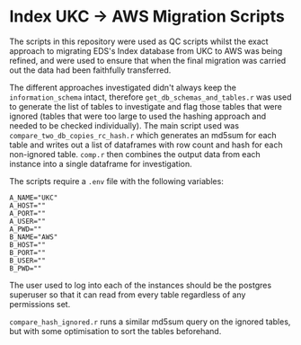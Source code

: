 # Index UKC -> AWS Migration Scripts

The scripts in this repository were used as QC scripts whilst the exact approach to migrating EDS's Index database from UKC to AWS was being refined, and were used to ensure that when the final migration was carried out the data had been faithfully transferred.

The different approaches investigated didn't always keep the `information_schema` intact, therefore `get_db_schemas_and_tables.r` was used to generate the list of tables to investigate and flag those tables that were ignored (tables that were too large to used the hashing approach and needed to be checked individually).
The main script used was `compare_two_db_copies_rc_hash.r` which generates an md5sum for each table and writes out a list of dataframes with row count and hash for each non-ignored table.
`comp.r` then combines the output data from each instance into a single dataframe for investigation.

The scripts require a `.env` file with the following variables:

```
A_NAME="UKC"
A_HOST=""
A_PORT=""
A_USER=""
A_PWD=""
B_NAME="AWS"
B_HOST=""
B_PORT=""
B_USER=""
B_PWD=""
```

The user used to log into each of the instances should be the postgres superuser so that it can read from every table regardless of any permissions set.

`compare_hash_ignored.r` runs a similar md5sum query on the ignored tables, but with some optimisation to sort the tables beforehand.
